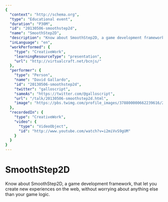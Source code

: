 ```yaml
---
{
  "context": "http://schema.org",
  "type": "Educational event",
  "duration": "P30M",
  "id": "20130506-smoothstep2d",
  "name": "SmoothStep2D",
  "description": "Know about SmoothStep2D, a game development framework, that let you create new experiences on the web, without worrying about anything else than your game logic.",
  "inLanguage": "en",
  "workPerformed": {
    "type": "CreativeWork",
    "learningResourceType": "presentation",
    "url": "http://virtualcraft.net/bcnjs/"
  },
  "performer": {
    "type": "Person",
    "name": "David Gallardo",
    "id": "20130506-smoothstep2d",
    "twitter": "galloscript",
    "sameAs": "https://twitter.com/@galloscript",
    "url": "/talk/20130506-smoothstep2d.html",
    "image": "https://pbs.twimg.com/profile_images/378800000662239616/2d2fbcf0b7c64e76926a041723531bee.png"
  },
  "recordedIn": {
    "type": "CreativeWork",
    "video": {
      "type": "VideoObject",
      "id": "http://www.youtube.com/watch?v=i2miVvS9gUM"
    }
  }
}
---
```

# SmoothStep2D

Know about SmoothStep2D, a game development framework, that let you create new experiences on the web, without worrying about anything else than your game logic.